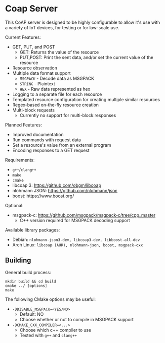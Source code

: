 Coap Server
===========

This CoAP server is designed to be highly configurable to allow it's use with a
variety of IoT devices, for testing or for low-scale use.

Current Features:
 - GET, PUT, and POST
    - GET: Returns the value of the resource
    - PUT,POST: Print the sent data, and/or set the current value of the resource
 - Resource observation
 - Multiple data format support
    - `MSGPACK` - Decode data as MSGPACK
    - `STRING` - Plaintext
    - `HEX` - Raw data represented as hex
 - Logging to a separate file for each resource
 - Templated resource configuration for creating multiple similar resources
 - Regex-based on-the-fly resource creation
 - Multi-block requests
    - Currently no support for multi-block responses

Planned Features:
 - Improved documentation
 - Run commands with request data
 - Set a resource's value from an external program
 - Encoding responses to a GET request

Requirements:
 - `g++`/`clang++`
 - `make`
 - `cmake`
 - libcoap 3: https://github.com/obgm/libcoap
 - nlohmann JSON: https://github.com/nlohmann/json
 - boost: https://www.boost.org/

Optional:
 - msgpack-c: https://github.com/msgpack/msgpack-c/tree/cpp_master
   - C++ version required for MSGPACK decoding support

Available library packages:
 - Debian: `nlohmann-json3-dev, libcoap3-dev, libboost-all-dev`
 - Arch Linux: `libcoap (AUR), nlohmann-json, boost, msgpack-cxx`


Building
--------
General build process:

    mkdir build && cd build
    cmake ../ [options]
    make

The following CMake options may be useful:
 - `-DDISABLE_MSGPACK=<YES/NO>`
   - Default: NO
   - Choose whether or not to compile in MSGPACK support
 - `-DCMAKE_CXX_COMPILER=<...>`
   - Choose which c++ compiler to use
   - Tested with `g++` and `clang++`

